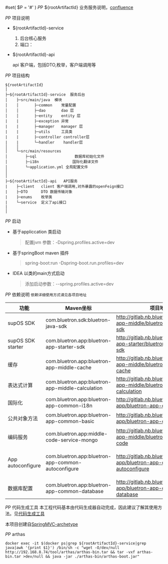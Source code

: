 #set( $P = '#' )
$P$P ${rootArtifactId}
业务服务说明，[confluence](http://confluence.bluetron.cn/)


$P$P 项目说明

* ${rootArtifactId}-service 
  
   1. 后台核心服务 <br>
   2. 端口：
  
* ${rootArtifactId}-api

  api 客户端，包括DTO,枚举，客户端调用等
  

$P$P 项目结构
 
```
${rootArtifactId}
│ 
├─${rootArtifactId}-service  服务后台
│    ├─src/main/java  模块
│    │       ├─common    常量配置
│    │       ├─dao       dao 层
│    │       ├─entity    entity 层
|    |       ├─exception 异常 
|    |       ├─manager   manager 层
|    |       ├─utils     工具类
|    |       ├─controller controller层
|    |       └─handler    handler层
│    │ 
│    └─src/main/resources 
│        ├─sql                 数据库初始化文件
│        ├─i18n               国际化翻译文件
│        └─application.yml 全局配置文件
│       
│ 
├─${rootArtifactId}-api   API服务
|    ├─client   client 客户端调用,对外暴露的openFeign接口  
|    ├─DTO      DTO 数据传输对象
|    ├─enums    枚举类
|    └─service  定义了api接口
|
│ 
```

$P$P 启动
 
 * 基于appliccation 类启动
   
   >  配置jvm 参数：-Dspring.profiles.active=dev
 * 基于springBoot maven 插件

   > spring-boot:run -Dspring-boot.run.profiles=dev
 * IDEA 以类的main方式启动
  
   > 添加启动参数：--spring.profiles.active=dev


$P$P 依赖说明
`依赖详细使用方式请见各项目地址`

|功能|Maven坐标|项目地址|项目地址|
|---|---|---|---|
|supOS SDK|com.bluetron.sdk:bluetron-java-sdk|http://gitlab.nb.bluetron.cn/bluetron-app-middle/bluetron-app-middle-sdk|封装了supOS鉴权、用户、对象等部分接口|
|supOS SDK starter|com.bluetron.app:bluetron-app-starter-sdk|http://gitlab.nb.bluetron.cn/bluetron-app-starter/bluetron-app-starter-sdk|supOS SDK starter|
|缓存|com.bluetron.app:bluetron-app-middle-cache|http://gitlab.nb.bluetron.cn/bluetron-app-middle/bluetron-app-middle-cache|封装了redis|
|表达式计算|com.bluetron.app:bluetron-app-middle-calculation|http://gitlab.nb.bluetron.cn/bluetron-app-middle/bluetron-app-middle-calculation|表达式计算|
|国际化|com.bluetron.app:bluetron-app-common-i18n|http://gitlab.nb.bluetron.cn/bluetron-app/bluetron-app-common-i18n|提供国际化消息转换|
|公共对象方法|com.bluetron.app:bluetron-app-common-basic|http://gitlab.nb.bluetron.cn/bluetron-app/bluetron-app-common-basic|静态常量，异常，公共对象，工具等|
|编码服务|com.bluetron.app:middle-code-service-mongo|http://gitlab.nb.bluetron.cn/bluetron-app-middle/bluetron-app-middle-code|基于mongoDB实现的编码服务|
|App autoconfigure|com.bluetron.app:bluetron-app-common-autoconfigure|http://gitlab.nb.bluetron.cn/bluetron-app/bluetron-app-common-autoconfigure|app自动配置，异常拦截，全局SpringContextHolder,Web日志拦截等|
|数据库配置|com.bluetron.app:bluetron-app-common-database|http://gitlab.nb.bluetron.cn/bluetron-app/bluetron-app-common-database|Mybatis数据库配置|

$P$P 代码生成工具
    本工程代码基本由代码生成器自动完成，因此建议了解其使用方法。见[代码生成工具](http://gitlab.nb.bluetron.cn/shiming/bluetron-app-backend-auto-code-generator)

本项目创建自[SpringMVC-archetype](http://gitlab.nb.bluetron.cn/bluetron-framework/SpringMVC-archetype)

$P$P arthas
```shell script
docker exec -it $(docker ps|grep ${rootArtifactId}-service|grep java|awk '{print $1}') /bin/sh -c "wget -O/dev/null http://192.168.8.74/tool/arthas/arthas-bin.tar && tar -vxf arthas-bin.tar >dev/null && java -jar ./arthas-bin/arthas-boot.jar"
```

